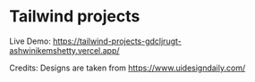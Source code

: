 # Tailwind projects

Live Demo: https://tailwind-projects-gdcljrugt-ashwinikemshetty.vercel.app/

Credits: Designs are taken from https://www.uidesigndaily.com/
